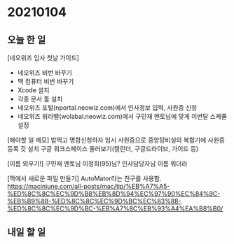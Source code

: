 # 20210104 
## 오늘 한 일
[네오위즈 입사 첫날 가이드]
 - 네오위즈 비번 바꾸기
 - 맥 컴퓨터 비번 바꾸기
 - Xcode 설치
 - 각종 문서 툴 설치
 - 네오위즈 포털(nportal.neowiz.com)에서 인사정보 입력, 사원증 신청
 - 네오위즈 워라밸(wolabal.neowiz.com)에서 구민재 멘토님에 맞게 이번달 스케쥴 설정
 
 [해야할 일 메모]
밥먹고 명함신청하자 
임시 사원증으로 중앙탕비실의 복합기에 사원증 등록
깃 설치
구글 워크스페이스 둘러보기(캘린더, 구글드라이브, 가이드 등)

[이름 외우기!]
구민재 멘토님
이정희(95)님? 
인사담당자님 이름 뭐더라


[맥에서 새로운 파일 만들기]
AutoMator라는 친구를 사용함.
https://macinjune.com/all-posts/mac/tip/%EB%A7%A5-%ED%8C%8C%EC%9D%B8%EB%8D%94%EC%97%90%EC%84%9C-%EB%B9%88-%ED%8C%8C%EC%9D%BC%EC%83%88-%ED%8C%8C%EC%9D%BC-%EB%A7%8C%EB%93%A4%EA%B8%B0/



## 내일 할 일
